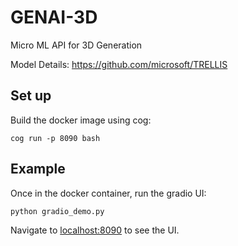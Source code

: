 # GENAI-3D
Micro ML API for 3D Generation

Model Details: https://github.com/microsoft/TRELLIS

## Set up

Build the docker image using cog:

`cog run -p 8090 bash`

## Example

Once in the docker container, run the gradio UI:

`python gradio_demo.py`

Navigate to [localhost:8090](http://localhost:8090) to see the UI.
